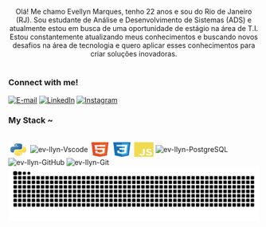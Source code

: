 <p align="center"> Olá! Me chamo Evellyn Marques, tenho 22 anos e sou do Rio de Janeiro (RJ).
Sou estudante de Análise e Desenvolvimento de Sistemas (ADS) e atualmente estou em busca de uma oportunidade de estágio na área de T.I.
Estou constantemente atualizando meus conhecimentos e buscando novos desafios na área de tecnologia e quero aplicar esses conhecimentos para criar soluções inovadoras.
  
#

<div> 

<h3 align="left">Connect with me!</h3>

  [![E-mail](https://img.shields.io/badge/-Email-000?style=for-the-badge&logo=microsoft-outlook&logoColor=FF00F6&color:FFF)](mailto:evellynmarquesf2@gmail.com)
[![LinkedIn](https://img.shields.io/badge/-LinkedIn-000?style=for-the-badge&logo=linkedin&logoColor=FF00F6&color:FFF)](https://www.linkedin.com/in/evellyn-marques/)
[![Instagram](https://img.shields.io/badge/-Instagram-000?style=for-the-badge&logo=instagram&logoColor=FF00F6&color:FFF)](https://www.instagram.com/ev_llyyn/)



<h3 align="left">My Stack ~</h3>

<div style="display: inline_block"><br>
  <img align="center" alt="ev-llyn-Python" height="30" width="40" src="https://raw.githubusercontent.com/devicons/devicon/master/icons/python/python-original.svg">
  <img align="center" alt="ev-llyn-Vscode" height="30" widht="40" src="https://cdn.jsdelivr.net/gh/devicons/devicon@latest/icons/vscode/vscode-original.svg">
  <img align="center" alt="ev-llyn-HTML" height="30" width="40" src="https://raw.githubusercontent.com/devicons/devicon/master/icons/html5/html5-original.svg">
  <img align="center" alt="ev-llyn-CSS" height="30" width="40" src="https://raw.githubusercontent.com/devicons/devicon/master/icons/css3/css3-original.svg">
  <img align="center" alt="ev-llyn-Js" height="30" width="40" src="https://raw.githubusercontent.com/devicons/devicon/master/icons/javascript/javascript-plain.svg">
  <img align="center" alt="ev-llyn-PostgreSQL" height="30" width="40" src="https://cdn.jsdelivr.net/gh/devicons/devicon@latest/icons/postgresql/postgresql-original.svg">
  <img align="center" alt="ev-llyn-GitHub" height="30" width="40" src="https://cdn.jsdelivr.net/gh/devicons/devicon@latest/icons/github/github-original.svg">
  <img align="center" alt="ev-llyn-Git" height="30" width="40" src="https://cdn.jsdelivr.net/gh/devicons/devicon@latest/icons/git/git-original.svg">

</div>


<picture align="center">
  <source media="(prefers-color-scheme: dark)" srcset="https://raw.githubusercontent.com/ev-llyn/ev-llyn/output/github-contribution-grid-snake-dark.svg">
  <source media="(prefers-color-scheme: light)" srcset="https://raw.githubusercontent.com/ev-llyn/ev-llyn/output/github-contribution-grid-snake-dark.svg">
  <img align="center" alt="github contribution grid snake animation" src="https://raw.githubusercontent.com/ev-llyn/ev-llyn/output/github-contribution-grid-snake.svg">
</picture>


